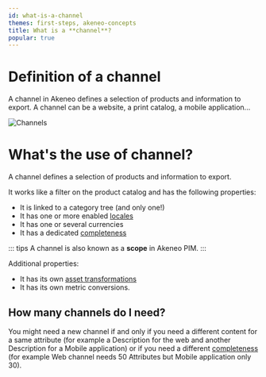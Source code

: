 ```yaml
---
id: what-is-a-channel
themes: first-steps, akeneo-concepts
title: What is a **channel**?
popular: true
---
```


# Definition of a channel
A channel in Akeneo defines a selection of products and information to export. A channel can be a website, a print catalog, a mobile application...

![Channels](Settings_What-is-a-channels.svg)

# What's the use of channel?
A channel defines a selection of products and information to export.

It works like a filter on the product catalog and has the following properties:
- It is linked to a category tree (and only one!)
- It has one or more enabled [locales](what-is-a-locale.html)
- It has one or several currencies
- It has a dedicated [completeness](what-is-the-completeness.html)  

::: tips
A channel is also known as a **scope** in Akeneo PIM.
:::

Additional properties:
- It has its own [asset transformations](assets-transformation.html)
- It has its own metric conversions.

## How many channels do I need?

You might need a new channel if and only if you need a different content for a same attribute (for example a Description for the web and another Description for a Mobile application) or if you need a different [completeness](what-is-the-completeness.html) (for example Web channel needs 50 Attributes but Mobile application only 30).
